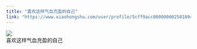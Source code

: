 ```yaml
---
title: "喜欢这样气血充盈的自己"
link: "https://www.xiaohongshu.com/user/profile/5cff9acc0000000025018949/"
---
```


<img src="http://sns-webpic-qc.xhscdn.com/202409111413/abaf0f3094e94c2001f7060db3d0132d/1040g00830t4ohd3hk6005n7vjb69b2a90vhj510!nc_n_nwebp_mw_1" /><br />喜欢这样气血充盈的自己
